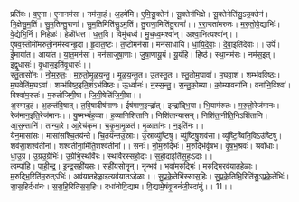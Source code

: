 

  
प्रति॑वः। व॒ए॒ना। ए॒नानम॑सा। नम॑सा॒हं। अ॒हमे॑मि। ए॒मि॒सू॒क्तेन॑। सू॒क्तेन॑भिक्षे। सू॒क्तेनेति॑सु॒ऽउ॒क्तेन॑। भि॒क्षेसु॒म॒तिं। सु॒म॒तिन्तु॒राणां॑। सु॒म॒तिमिति॑सु॒ऽम॒तिं। तु॒राणा॒मिति॑तु॒राणां॑।। र॒रा॒णता॑मरुतः। म॒रु॒तो॒वे॒द्याभिः॑। वे॒द्येभि॒र्नि। निहेळः॑। हेळॊ॑धत्त। ध॒त्त॒वि। विमु॑चध्वं। मु॒च॒ध्व॒मश्वा॑न्। अश्वा॒नित्यश्वा॑न्।।  
ए॒षव॒स्तोमो॑मरुतो॒नम॑स्वान्हृ॒दा। हृ॒दात॒ष्टः। त॒ष्टोमन॑सा। मन॑साधायि। धा॒यि॒दे॒वाः॒। दे॒वा॒इति॑देवाः।। उपें॑। ई॒माया॑त। आया॑त। या॒त॒मन॑सा। मन॑साजुषा॒णाः। जु॒षा॒णायू॒यं। यू॒यंहि। हिष्ठ॑। स्था॒नम॑सः। नम॑स॒इत्। इद्वृ॒धासः॑। वृ॒धास॒इति॑वृ॒धासः॑।।  
स्तु॒तासो॑नः। नो॒म॒रु॒तः॒। म॒रु॒तो॒मृ॒ळ॒य॒न्तु॒। मृ॒ळ॒य॒न्तू॒त। उ॒तस्तु॒तः। स्तु॒तोम॒घावा॑। म॒घवा॒शं। शम्भ॑वविष्ठः। म॒घवेति॑म॒घऽवा॑। शम्भ॑विष्ठ॒इति॒शंऽभ॑विष्ठः। ऊ॒र्ध्वानः॑। न॒स्स॒न्तु॒। स॒न्तु॒को॒म्या। को॒म्यावना॑नि। वना॑नि॒विश्वा॑। विश्वा॑म॒रुतः॑। म॒रुतो॑जिगी॒षा। जि॒गी॒षेति॑जि॒गी॒षा।।  
अ॒स्माद॒हं। अ॒हन्त॑वि॒षात्। त॒वि॒षादीष॑माणः। ईष॑माण॒इन्द्रा॑त्। इन्द्रा॑द्भि॒या। भि॒याम॑रुतः। म॒रु॒तो॒रेज॑मानः। रेज॑मान॒इति॒रेज॑मानः।। यु॒ष्मभ्यं॑ह॒व्या। ह॒व्यानिशि॑तानि। निशि॑तान्यासन्। निशि॑ता॒नीति॒निऽशि॑तानि। आ॒स॒न्तानि॑। तान्या॒रे। आ॒रेच॑कृम। च॒कृ॒मा॒मृ॒ळत॑। मृ॒ळाता॑नः। न॒इति॑नः।।  
येन॒मासा॑सः। मासा॑सश्चि॒तय॑न्ते। चि॒तय॑न्तउ॒स्राः। उ॒स्राव्यु॑ष्टिषु। व्यु॑ष्टिषु॒शव॑सा। व्यु॑ष्टि॒ष्विति॒विऽउ॑ष्टिषु। शव॑सा॒शश्व॑तीनां। शश्व॑तीना॒मिति॒शश्व॑तीनां।। सनः॑। नो॒म॒रुद्भिः॑। म॒रुद्भि॑र्वृषभ। वृ॒ष॒भ॒श्रवः॑। श्रवो॑धाः। धा॒उ॒ग्र। उ॒ग्रउ॒ग्रेभिः॑। उ॒ग्रेभि॒स्थवि॑रः। स्थवि॑रस्सहो॒दाः। स॒हो॒दाइति॑स॒हः॒ऽदाः।।  
त्वम्पा॑हि। पा॒ही॒न्द्र॒। इ॒न्द्र॒सही॑यसः। सही॑यसो॒नॄन्। नॄन्भव॑। भवा॑म॒रुद्भिः॑। म॒रुद्भि॒रव॑यातहेळाः। म॒रुद्भि॒रिति॑म॒रुत्ऽभिः॑। अव॑यातहेळा॒इत्यव॑यातऽहेळाः।। सु॒प्र॒के॒तेभि॑स्सास॒हिः। सु॒प्र॒के॒तिभि॒रिति॑सु॒ऽप्र॒के॒तेभिः॑। सा॒स॒हिर्दधा॑नः। स॒स॒हि॒रिति॑स॒स॒हिः। दधा॑नोवि॒द्याम। वि॒द्यामे॒षंवृ॒जनं॑जी॒रदा॑नुं।। 11।।  
